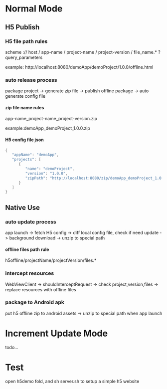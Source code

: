 # Normal Mode
## H5 Publish
### H5 file path rules
scheme :// host / app-name / project-name / project-version / file_name.* ? query_parameters

example:  http://localhost:8080/demoApp/demoProject/1.0.0/offline.html

### auto release process
package project -> generate zip file -> publish offline package -> auto generate config file
#### zip file name rules
app-name\_project-name\_project-version.zip

example:demoApp_demoProject_1.0.0.zip
#### H5 config file json
```Java
{
   "appName": "demoApp",
   "projects": [
      {
         "name": "demoProject",
         "version": "1.0.0",
         "zipPath": "http://localhost:8080/zip/demoApp_demoProject_1.0.0.zip"
      }
   ]
}
```
## Native Use
### auto update process
app launch -> fetch H5 config -> diff local config file, check if need update -> background download -> unzip to special path
#### offline files path rule
h5offline/projectName/projectVersion/files.*
### intercept resources
WebViewClient -> shouldInterceptRequest -> check project,version,files -> replace resources with offline files
### package to Android apk
put h5 offline zip to android assets -> unzip to special path when app launch


# Increment Update Mode
todo...

# Test
open h5demo fold, and sh server.sh to setup a simple h5 website